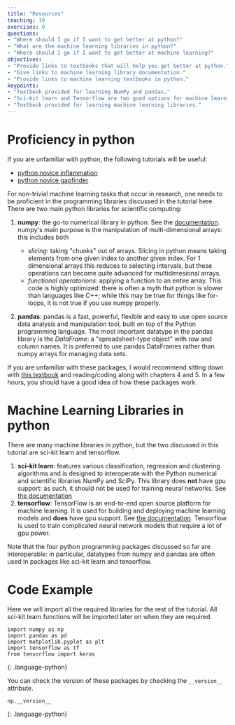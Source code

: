 ```yaml
---
title: "Resources"
teaching: 10
exercises: 0
questions:
- "Where should I go if I want to get better at python?"
- "What are the machine learning libraries in python?"
- "Where should I go if I want to get better at machine learning?"
objectives:
- "Provide links to textbooks that will help you get better at python."
- "Give links to machine learning library documentation."
- "Provide links to machine learning textbooks in python."
keypoints:
- "Textbook provided for learning NumPy and pandas."
- "Sci-kit learn and Tensorflow are two good options for machine learning in python."
- "Textbook provided for learning machine learning libraries."
---
```


# Proficiency in python

If you are unfamiliar with python, the following tutorials will be useful:

* [python novice inflammation](https://swcarpentry.github.io/python-novice-inflammation/)
* [python novice gapfinder](http://swcarpentry.github.io/python-novice-gapminder/)

For non-trivial machine learning tasks that occur in research, one needs to be proficient in the programming libraries discussed in the tutorial here. There are two main python libraries for scientific computing:

1. **numpy**: the go-to numerical library in python. See the [documentation](https://numpy.org/). numpy's main purpose is the manipulation of multi-dimensional arrays: this includes both

   * *slicing*: taking "chunks" out of arrays. Slicing in python means taking elements from one given index to another given index. For 1 dimensional arrays this reduces to selecting intervals, but these operations can become quite advanced for multidimesional arrays.
   * *functional operatorions*: applying a function to an entire array. This code is highly optimized: there is often a myth that python is slower than languages like C++; while this may be true for things like for-loops, it is not true if you use numpy properly.

2. **pandas**: pandas is a fast, powerful, flexible and easy to use open source data analysis and manipulation tool, built on top of the Python programming language. The most important datatype in the pandas library is the *DataFrame*: a "spreadsheet-type object" with row and column names. It is preferred to use pandas DataFrames rather than numpy arrays for managing data sets.

If you are unfamiliar with these packages, I would recommend sitting down with [this textbook](https://www.amazon.ca/Python-Data-Analysis-Wrangling-IPython-ebook/dp/B075X4LT6K/ref=sr_1_1?crid=WLIHOCVH891S&dchild=1&keywords=python+for+data+analysis%2C+2nd+edition&qid=1593460237&sprefix=python+for+data+%2Caps%2C196&sr=8-1) and reading/coding along with chapters 4 and 5. In a few hours, you should have a good idea of how these packages work.

# Machine Learning Libraries in python

There are many machine libraries in python, but the two discussed in this tutorial are sci-kit learn and tensorflow.

1. **sci-kit learn**: features various classification, regression and clustering algorithms and is designed to interoperate with the Python numerical and scientific libraries NumPy and SciPy. This library does **not** have gpu support: as such, it should not be used for training neural networks. See [the documentation](https://scikit-learn.org/stable/)
2. **tensorflow**: TensorFlow is an end-to-end open source platform for machine learning. It is used for building and deploying machine learning models and **does** have gpu support. See [the documentation](https://www.tensorflow.org/). Tensorflow is used to train complicated neural network models that require a lot of gpu power.

Note that the four python programming packages discussed so far are interoperable: in particular, datatypes from numpy and pandas are often used in packages like sci-kit learn and tensorflow.

# Code Example

Here we will import all the required libraries for the rest of the tutorial. All sci-kit learn functions will be imported later on when they are required.

~~~
import numpy as np
import pandas as pd
import matplotlib.pyplot as plt 
import tensorflow as tf
from tensorflow import keras
~~~
{: .language-python}

You can check the version of these packages by checking the `__version__` attribute.

~~~
np.__version__
~~~
{: .language-python}




